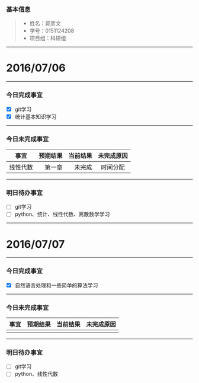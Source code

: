 ### 基本信息
> * 姓名：郭彦文
> * 学号：0151124208
> * 项目组：科研组

-------

# 2016/07/06

-------

### 今日完成事宜
- [x]  git学习
- [x]  统计基本知识学习

-----
### 今日未完成事宜


| 事宜     |预期结果| 当前结果  | 未完成原因   | 
| --------   | -----:  | -----:  | :----:  |
| 线性代数    | 第一章    | 未完成   | 时间分配   | 


------
### 明日待办事宜
- [ ] git学习
- [ ] python、统计、线性代数、离散数学学习
- -------

# 2016/07/07

-------

### 今日完成事宜
- [x]  自然语言处理和一些简单的算法学习

-----
### 今日未完成事宜


| 事宜     |预期结果| 当前结果  | 未完成原因   | 
| --------   | -----:  | -----:  | :----:  |
|     |    |    |    | 


------
### 明日待办事宜
- [ ] git学习
- [ ] python、线性代数
